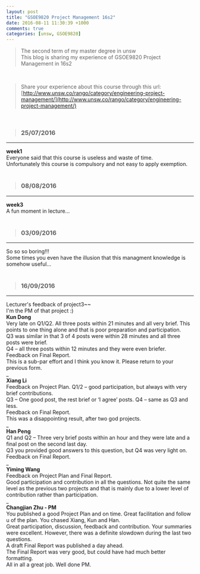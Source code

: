 ```yaml
---
layout: post
title: "GSOE9820 Project Management 16s2"
date: 2016-08-11 11:30:39 +1000
comments: true
categories: [unsw, GSOE9820]
---
```


> The second term of my master degree in unsw         
This blog is sharing my experience of GSOE9820 Project Management in 16s2   

<!--more-->
<br>

>Share your experience about this course through this url:     
[http://www.unsw.co/rango/category/engineering-project-management/](http://www.unsw.co/rango/category/engineering-project-management/)     
<br>

>### 25/07/2016 ###
----------
**week1**    
Everyone said that this course is useless and waste of time.      
Unfortunately this course is compulsory and not easy to apply exemption.      
<img style="max-height:132px" class="lazy" data-original="/images/blog/160811_9820/compulsory.png">     
<br> 


>### 08/08/2016 ###
----------
**week3**    
A fun moment in lecture...     
<img style="max-height:450px" class="lazy" data-original="/images/blog/160811_9820/fun.JPG">     
<br> 


>### 03/09/2016 ###
----------
So so so boring!!!     
Some times you even have the illusion that this managment knowledge is somehow useful...     
<img style="max-height:400px" class="lazy" data-original="/images/blog/160811_9820/illusion.png">     
<br> 


>### 16/09/2016 ###
----------
Lecturer's feedback of project3~~    
I'm the PM of that project :)    
**Kun Dong**   
Very late on Q1/Q2. All three posts within 21 minutes and all very brief. This points to one thing alone and that is poor preparation and participation.    
Q3 was similar in that 3 of 4 posts were within 28 minutes and all three posts were brief.    
Q4 – all three posts within 12 minutes and they were even briefer.    
Feedback on Final Report.    
This is a sub-par effort and I think you know it. Please return to your previous form.    
_     
**Xiang Li**   
Feedback on Project Plan. Q1/2 – good participation, but always with very brief contributions.        
Q3 – One good post, the rest brief or ‘I agree’ posts. Q4 – same as Q3 and less.        
Feedback on Final Report.        
This was a disappointing result, after two god projects.     
_        
**Han Peng**        
Q1 and Q2 – Three very brief posts within an hour and they were late and a final post on the second last day.        
Q3 you provided good answers to this question, but Q4 was very light on.        
Feedback on Final Report.        
_     
**Yiming Wang**        
Feedback on Project Plan and Final Report.        
Good participation and contribution in all the questions. Not quite the same level as the previous two projects and that is mainly due to a lower level of contribution rather than participation.        
_     
**Changjian Zhu - PM**                
You published a good Project Plan and on time. Great facilitation and follow u of the plan. You chased Xiang, Kun and Han.     
Great participation, discussion, feedback and contribution. Your summaries were excellent. However, there was a definite slowdown during the last two questions.     
A draft Final Report was published a day ahead.     
The Final Report was very good, but could have had much better formatting.     
All in all a great job. Well done PM.
<br> 


